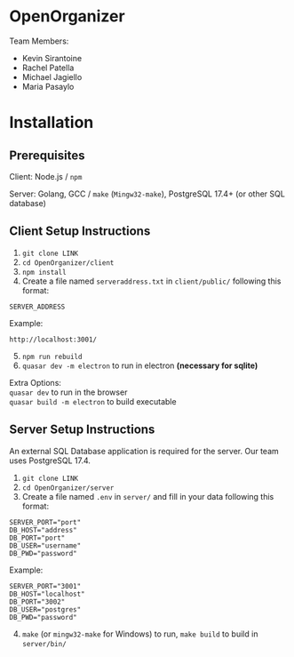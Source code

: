 # OpenOrganizer

Team Members:
* Kevin Sirantoine
* Rachel Patella
* Michael Jagiello
* Maria Pasaylo

# Installation

## Prerequisites

Client: Node.js / `npm`

Server: Golang, GCC / `make` (`Mingw32-make`), PostgreSQL 17.4+ (or other SQL database)

## Client Setup Instructions

1. `git clone LINK`
2. `cd OpenOrganizer/client`
3. `npm install`
4. Create a file named `serveraddress.txt` in `client/public/` following this format:
```
SERVER_ADDRESS
```
Example:
```
http://localhost:3001/
```
5. `npm run rebuild`
6. `quasar dev -m electron` to run in electron **(necessary for sqlite)**

Extra Options:<br>
`quasar dev` to run in the browser<br>
`quasar build -m electron` to build executable

## Server Setup Instructions

An external SQL Database application is required for the server. 
Our team uses PostgreSQL 17.4.

1. `git clone LINK`
2. `cd OpenOrganizer/server`
3. Create a file named `.env` in `server/` and fill in your data following this format:
```
SERVER_PORT="port"
DB_HOST="address"
DB_PORT="port"
DB_USER="username"
DB_PWD="password"
```
Example:
```
SERVER_PORT="3001"
DB_HOST="localhost"
DB_PORT="3002"
DB_USER="postgres"
DB_PWD="password"
```
4. `make` (or `mingw32-make` for Windows) to run, `make build` to build in `server/bin/`
